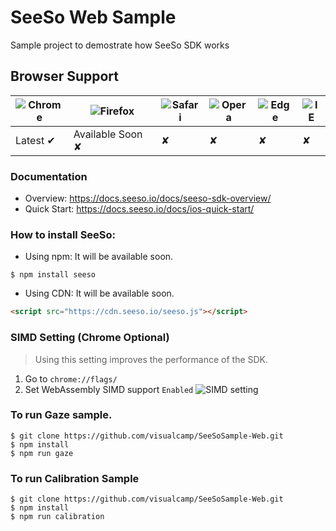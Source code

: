 # SeeSo Web Sample

Sample project to demostrate how SeeSo SDK works

## Browser Support

![Chrome](https://raw.github.com/alrra/browser-logos/master/src/chrome/chrome_48x48.png) | ![Firefox](https://raw.github.com/alrra/browser-logos/master/src/firefox/firefox_48x48.png) | ![Safari](https://raw.github.com/alrra/browser-logos/master/src/safari/safari_48x48.png) | ![Opera](https://raw.github.com/alrra/browser-logos/master/src/opera/opera_48x48.png) | ![Edge](https://raw.github.com/alrra/browser-logos/master/src/edge/edge_48x48.png) | ![IE](https://raw.github.com/alrra/browser-logos/master/src/archive/internet-explorer_9-11/internet-explorer_9-11_48x48.png) |
--- | --- | --- | --- | --- | --- |
Latest ✔ | Available Soon ✘︎ |✘ | ✘ | ✘ | ✘|

### Documentation
- Overview:  https://docs.seeso.io/docs/seeso-sdk-overview/
- Quick Start:  https://docs.seeso.io/docs/ios-quick-start/

### How to install SeeSo:

* Using npm: It will be available soon.
```shell script
$ npm install seeso
```

* Using CDN: It will be available soon.
```html
<script src="https://cdn.seeso.io/seeso.js"></script>
```

### SIMD Setting (Chrome Optional)

> Using this setting improves the performance of the SDK.

1. Go to `chrome://flags/`
2. Set WebAssembly SIMD support `Enabled`
![SIMD setting](/img/web-quick-start/simd-chrome-setting.png)
 
### To run Gaze sample.
```
$ git clone https://github.com/visualcamp/SeeSoSample-Web.git
$ npm install
$ npm run gaze
```

### To run Calibration Sample
```
$ git clone https://github.com/visualcamp/SeeSoSample-Web.git
$ npm install
$ npm run calibration
```
